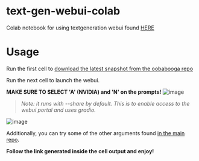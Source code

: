# text-gen-webui-colab
Colab notebook for using textgeneration webui found [HERE](https://github.com/oobabooga/text-generation-webui/)


# Usage

Run the first cell to [download the latest snapshot from the oobabooga repo](https://github.com/oobabooga/text-generation-webui/)

Run the next cell to launch the webui. 

**MAKE SURE TO SELECT 'A' (NVIDIA) and 'N' on the prompts!**
![image](https://github.com/Af7eR9l0W/text-gen-webui-colab-/assets/85209771/e7fad422-f813-4b5f-b8a4-7b378f8a8c5e)


>*Note: it runs with --share by default. This is to enable access to the webui portal and uses gradio.*

![image](https://github.com/Af7eR9l0W/text-gen-webui-colab-/assets/85209771/70d3b8db-ee90-449c-845b-a672fa3d466f)


Additionally, you can try some of the other arguments found [in the main repo](https://github.com/oobabooga/text-generation-webui/). 


**Follow the link generated inside the cell output and enjoy!**



